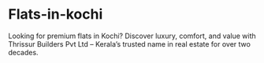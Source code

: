 # Flats-in-kochi
Looking for premium flats in Kochi? Discover luxury, comfort, and value with Thrissur Builders Pvt Ltd – Kerala’s trusted name in real estate for over two decades.
